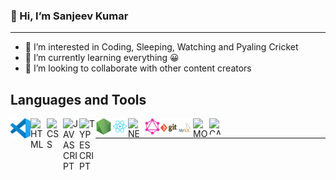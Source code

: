 ### 👋 Hi, I’m Sanjeev Kumar
---
- 👀 I’m interested in Coding, Sleeping, Watching and Pyaling Cricket
- 🌱 I’m currently learning everything 😀
- 💞️ I’m looking to collaborate with other content creators

## Languages and Tools
<img align="left" width="32" alt="Visual Studio Code" src="https://raw.githubusercontent.com/github/explore/80688e429a7d4ef2fca1e82350fe8e3517d3494d/topics/visual-studio-code/visual-studio-code.png" />
<img align="left" width="26" alt="HTML" src="https://cdn.jsdelivr.net/npm/simple-icons@v5/icons/html5.svg" />
<img align="left" width="26" alt="CSS" src="https://cdn.jsdelivr.net/npm/simple-icons@v5/icons/css3.svg" />
<img align="left" width="26" alt="JAVASCRIPT" src="https://cdn.jsdelivr.net/npm/simple-icons@v5/icons/javascript.svg" />
<img align="left" width="26" alt="TYPESCRIPT" src="https://cdn.jsdelivr.net/npm/simple-icons@v5/icons/typescript.svg" />
<img align="left" width="26" alt="NODE JS" src="https://raw.githubusercontent.com/github/explore/80688e429a7d4ef2fca1e82350fe8e3517d3494d/topics/nodejs/nodejs.png" />
<img align="left" width="26" alt="REACTJS" src="https://raw.githubusercontent.com/github/explore/80688e429a7d4ef2fca1e82350fe8e3517d3494d/topics/react/react.png" />
<img align="left" height ="30" width="26" alt="NEXT JS" src="https://upload.wikimedia.org/wikipedia/commons/8/8e/Nextjs-logo.svg" />
<img align="left" width="26" alt="GRAPHQL" src="https://raw.githubusercontent.com/github/explore/80688e429a7d4ef2fca1e82350fe8e3517d3494d/topics/graphql/graphql.png" />
<img align="left" height="30" width="26" alt="GIT" src="https://raw.githubusercontent.com/github/explore/80688e429a7d4ef2fca1e82350fe8e3517d3494d/topics/git/git.png" />
<img align="left" height="30" width="26" alt="MYSQL" src="https://raw.githubusercontent.com/github/explore/80688e429a7d4ef2fca1e82350fe8e3517d3494d/topics/mysql/mysql.png" />
<img align="left" height="30" width="26" alt="MONGODB" src="https://www.mongodb.com/assets/images/global/favicon.ico" />
<img align="left" height="26" width="26" alt="CAKEPHP" src="https://seeklogo.com/images/C/cakephp-logo-C6870E4C5B-seeklogo.com.png" />
<br />

---
